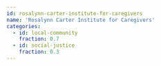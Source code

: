 ```yaml
---
id: rosalynn-carter-institute-for-caregivers
name: 'Rosalynn Carter Institute for Caregivers'
categories:
  - id: local-community
    fraction: 0.7
  - id: social-justice
    fraction: 0.3
---
```


